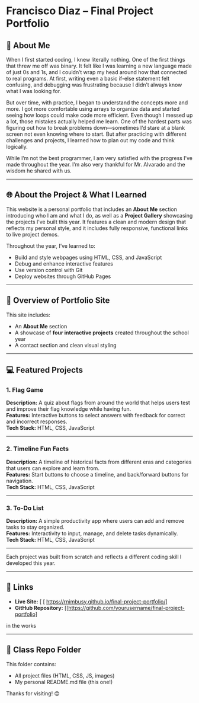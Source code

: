 # Francisco Diaz – Final Project Portfolio

## 👋 About Me

When I first started coding, I knew literally nothing. One of the first things that threw me off was binary. It felt like I was learning a new language made of just 0s and 1s, and I couldn’t wrap my head around how that connected to real programs. At first, writing even a basic if-else statement felt confusing, and debugging was frustrating because I didn’t always know what I was looking for. 

But over time, with practice, I began to understand the concepts more and more. I got more comfortable using arrays to organize data and started seeing how loops could make code more efficient. Even though I messed up a lot, those mistakes actually helped me learn. One of the hardest parts was figuring out how to break problems down—sometimes I’d stare at a blank screen not even knowing where to start. But after practicing with different challenges and projects, I learned how to plan out my code and think logically.

While I’m not the best programmer, I am very satisfied with the progress I’ve made throughout the year. I’m also very thankful for Mr. Alvarado and the wisdom he shared with us.

---

## 🌐 About the Project & What I Learned

This website is a personal portfolio that includes an **About Me** section introducing who I am and what I do, as well as a **Project Gallery** showcasing the projects I’ve built this year. It features a clean and modern design that reflects my personal style, and it includes fully responsive, functional links to live project demos.

Throughout the year, I’ve learned to:
- Build and style webpages using HTML, CSS, and JavaScript
- Debug and enhance interactive features
- Use version control with Git
- Deploy websites through GitHub Pages

---

## 🧭 Overview of Portfolio Site

This site includes:
- An **About Me** section
- A showcase of **four interactive projects** created throughout the school year
- A contact section and clean visual styling

---

## 💻 Featured Projects

### 1. Flag Game  
**Description:** A quiz about flags from around the world that helps users test and improve their flag knowledge while having fun.  
**Features:** Interactive buttons to select answers with feedback for correct and incorrect responses.  
**Tech Stack:** HTML, CSS, JavaScript

---

### 2. Timeline Fun Facts  
**Description:** A timeline of historical facts from different eras and categories that users can explore and learn from.  
**Features:** Start buttons to choose a timeline, and back/forward buttons for navigation.  
**Tech Stack:** HTML, CSS, JavaScript

---

### 3. To-Do List  
**Description:** A simple productivity app where users can add and remove tasks to stay organized.  
**Features:** Interactivity to input, manage, and delete tasks dynamically.  
**Tech Stack:** HTML, CSS, JavaScript

---

Each project was built from scratch and reflects a different coding skill I developed this year.

---

## 🔗 Links

- **Live Site:** [ [ https://rnimbusy.github.io/final-project-portfolio/]
- **GitHub Repository:** [[https://github.com/yourusername/final-project-portfolio]

in the works

---

## 📁 Class Repo Folder

This folder contains:
- All project files (HTML, CSS, JS, images)
- My personal README.md file (this one!)

Thanks for visiting! 😊
